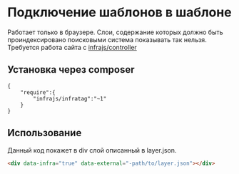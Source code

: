 # Подключение шаблонов в шаблоне
Работает только в браузере. Слои, содержание которых должно быть проиндексировано поисковыми система показывать так нельзя.
Требуется работа сайта с [infrajs/controller](https://github.com/infrajs/controller)
## Установка через composer

```
{
	"require":{
		"infrajs/infratag":"~1"
	}	
}
```

## Использование

Данный код покажет в div слой описанный в layer.json.

```html
<div data-infra="true" data-external="-path/to/layer.json"></div>
```